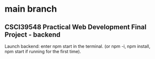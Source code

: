 # main branch
## CSCI39548 Practical Web Development Final Project - backend
Launch backend: enter npm start in the terminal. (or npm -i, npm install, npm start if running for the first time).
